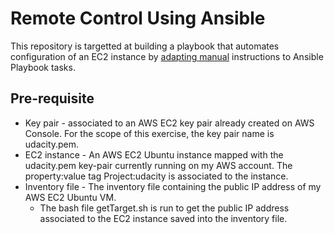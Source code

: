 # Remote Control Using Ansible
This repository is targetted at building a playbook that automates configuration of an EC2 instance by [adapting manual](https://www.howtoforge.com/tutorial/nodejs-ubuntu-getting-started/) instructions to Ansible Playbook tasks.

## Pre-requisite
* Key pair - associated to an AWS EC2 key pair already created on AWS Console. For the scope of this exercise, the key pair name is udacity.pem.
* EC2 instance - An AWS EC2 Ubuntu instance mapped with the udacity.pem key-pair currently running on my AWS account. The property:value tag Project:udacity is associated to the instance.
* Inventory file - The inventory file containing the public IP address of my AWS EC2 Ubuntu VM.
    * The bash file getTarget.sh is run to get the public IP address associated to the EC2 instance saved into the inventory file.
